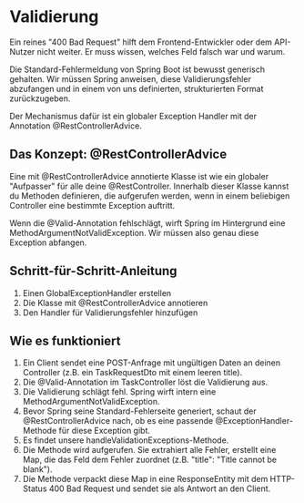 # Validierung
Ein reines "400 Bad Request" hilft dem Frontend-Entwickler oder dem API-Nutzer nicht weiter. 
Er muss wissen, welches Feld falsch war und warum.

Die Standard-Fehlermeldung von Spring Boot ist bewusst generisch gehalten. Wir müssen Spring anweisen, 
diese Validierungsfehler abzufangen und in einem von uns definierten, strukturierten Format zurückzugeben.

Der Mechanismus dafür ist ein globaler Exception Handler mit der Annotation @RestControllerAdvice.

## Das Konzept: @RestControllerAdvice
Eine mit @RestControllerAdvice annotierte Klasse ist wie ein globaler "Aufpasser" für alle deine @RestController. 
Innerhalb dieser Klasse kannst du Methoden definieren, die aufgerufen werden, wenn in einem beliebigen Controller eine bestimmte Exception auftritt.

Wenn die @Valid-Annotation fehlschlägt, wirft Spring im Hintergrund eine MethodArgumentNotValidException. 
Wir müssen also genau diese Exception abfangen.

## Schritt-für-Schritt-Anleitung
1. Einen GlobalExceptionHandler erstellen
2. Die Klasse mit @RestControllerAdvice annotieren
3. Den Handler für Validierungsfehler hinzufügen

## Wie es funktioniert
1. Ein Client sendet eine POST-Anfrage mit ungültigen Daten an deinen Controller (z.B. ein TaskRequestDto mit 
einem leeren title).
2. Die @Valid-Annotation im TaskController löst die Validierung aus.
3. Die Validierung schlägt fehl. Spring wirft intern eine MethodArgumentNotValidException.
4. Bevor Spring seine Standard-Fehlerseite generiert, schaut der @RestControllerAdvice nach, ob es eine passende 
@ExceptionHandler-Methode für diese Exception gibt.
5. Es findet unsere handleValidationExceptions-Methode.
6. Die Methode wird aufgerufen. Sie extrahiert alle Fehler, erstellt eine Map, die das Feld dem Fehler 
zuordnet (z.B. "title": "Title cannot be blank").
7. Die Methode verpackt diese Map in eine ResponseEntity mit dem HTTP-Status 400 Bad Request und sendet sie 
als Antwort an den Client.